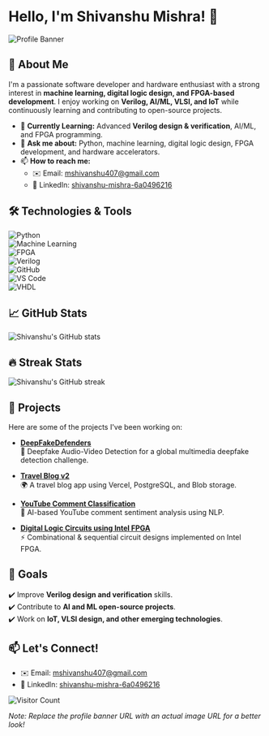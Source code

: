 # Hello, I'm Shivanshu Mishra! 👋  

![Profile Banner]([https://your-image-url.com/banner.png](https://img.freepik.com/premium-vector/man-working-laptop-cartoon-illustration_607277-152.jpg?w=826))  

## 🚀 About Me  

I'm a passionate software developer and hardware enthusiast with a strong interest in **machine learning, digital logic design, and FPGA-based development**. I enjoy working on **Verilog, AI/ML, VLSI, and IoT** while continuously learning and contributing to open-source projects.  

- 🌱 **Currently Learning:** Advanced **Verilog design & verification**, AI/ML, and FPGA programming.  
- 💬 **Ask me about:** Python, machine learning, digital logic design, FPGA development, and hardware accelerators.  
- 📫 **How to reach me:**  
  - ✉️ Email: [mshivanshu407@gmail.com](mailto:mshivanshu407@gmail.com)  
  - 🔗 LinkedIn: [shivanshu-mishra-6a0496216](https://www.linkedin.com/in/shivanshu-mishra-6a0496216/)  

## 🛠️ Technologies & Tools  

![Python](https://img.shields.io/badge/-Python-3776AB?style=flat&logo=python&logoColor=white)  
![Machine Learning](https://img.shields.io/badge/-Machine%20Learning-F37626?style=flat&logo=tensorflow&logoColor=white)  
![FPGA](https://img.shields.io/badge/-FPGA-282828?style=flat)  
![Verilog](https://img.shields.io/badge/-Verilog-000000?style=flat)  
![GitHub](https://img.shields.io/badge/-GitHub-181717?style=flat&logo=github&logoColor=white)  
![VS Code](https://img.shields.io/badge/-VS%20Code-007ACC?style=flat&logo=visual-studio-code&logoColor=white)  
![VHDL](https://img.shields.io/badge/-VHDL-008080?style=flat)  

## 📈 GitHub Stats  

![Shivanshu's GitHub stats](https://github-readme-stats.vercel.app/api?username=shivanshu407&show_icons=true&theme=radical)  

## 🔥 Streak Stats  

![Shivanshu's GitHub streak](https://github-readme-streak-stats.herokuapp.com/?user=shivanshu407&theme=radical)  

## 💼 Projects  

Here are some of the projects I've been working on:  

- **[DeepFakeDefenders](https://github.com/shivanshu407/DeepFakeDefenders)**  
  🚀 Deepfake Audio-Video Detection for a global multimedia deepfake detection challenge.  

- **[Travel Blog v2](https://github.com/shivanshu407/travelblogv2)**  
  🌍 A travel blog app using Vercel, PostgreSQL, and Blob storage.  

- **[YouTube Comment Classification](https://github.com/shivanshu407/YT-Comment-Classification)**  
  🤖 AI-based YouTube comment sentiment analysis using NLP.  

- **[Digital Logic Circuits using Intel FPGA](https://github.com/shivanshu407/Digital-Logic-Circuits-using-Intel-FPGA)**  
  ⚡ Combinational & sequential circuit designs implemented on Intel FPGA.  

## 🎯 Goals  

✔️ Improve **Verilog design and verification** skills.  
✔️ Contribute to **AI and ML open-source projects**.  
✔️ Work on **IoT, VLSI design, and other emerging technologies**.  

## 📫 Let's Connect!  

- ✉️ Email: [mshivanshu407@gmail.com](mailto:mshivanshu407@gmail.com)  
- 🔗 LinkedIn: [shivanshu-mishra-6a0496216](https://www.linkedin.com/in/shivanshu-mishra-6a0496216/)  

![Visitor Count](https://visitor-badge.laobi.icu/badge?page_id=shivanshu407.shivanshu407)  

*Note: Replace the profile banner URL with an actual image URL for a better look!*  
